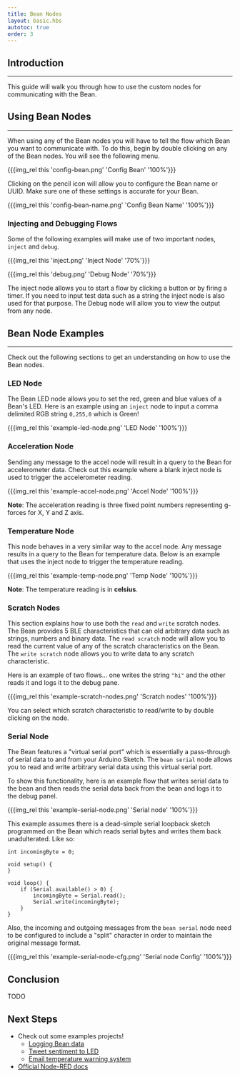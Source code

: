 ```yaml
---
title: Bean Nodes
layout: basic.hbs
autotoc: true
order: 3
---
```


## Introduction

---

This guide will walk you through how to use the custom nodes for communicating with the Bean.

## Using Bean Nodes

---

When using any of the Bean nodes you will have to tell the flow which Bean you want to communicate with. To do this, begin by double clicking on any of the Bean nodes. You will see the following menu.

{{{img_rel this 'config-bean.png' 'Config Bean' '100%'}}}

Clicking on the pencil icon will allow you to configure the Bean name or UUID. Make sure one of these settings is accurate for your Bean.

{{{img_rel this 'config-bean-name.png' 'Config Bean Name' '100%'}}}

### Injecting and Debugging Flows 

Some of the following examples will make use of two important nodes, `inject` and `debug`. 

{{{img_rel this 'inject.png' 'Inject Node' '70%'}}}

{{{img_rel this 'debug.png' 'Debug Node' '70%'}}}

The inject node allows you to start a flow by clicking a button or by firing a timer. If you need to input test data such as a string the inject node is also used for that purpose. The Debug node will allow you to view the output from any node.

## Bean Node Examples

---

Check out the following sections to get an understanding on how to use the Bean nodes.

### LED Node

The Bean LED node allows you to set the red, green and blue values of a Bean's LED. Here is an example using an `inject` node to input a comma delimited RGB string `0,255,0` which is Green!

{{{img_rel this 'example-led-node.png' 'LED Node' '100%'}}}

### Acceleration Node

Sending any message to the accel node will result in a query to the Bean for accelerometer data. Check out this example where a blank inject node is used to trigger the accelerometer reading.

{{{img_rel this 'example-accel-node.png' 'Accel Node' '100%'}}}

__Note__: The acceleration reading is three fixed point numbers representing g-forces for X, Y and Z axis.

### Temperature Node

This node behaves in a very similar way to the accel node. Any message results in a query to the Bean for temperature data. Below is an example that uses the inject node to trigger the temperature reading.

{{{img_rel this 'example-temp-node.png' 'Temp Node' '100%'}}}

__Note__: The temperature reading is in __celsius__.

### Scratch Nodes

This section explains how to use both the `read` and `write` scratch nodes. The Bean provides 5 BLE characteristics that can old arbitrary data such as strings, numbers and binary data. The `read scratch` node will allow you to read the current value of any of the scratch characteristics on the Bean. The `write scratch` node allows you to write data to any scratch characteristic. 

Here is an example of two flows... one writes the string `"hi"` and the other reads it and logs it to the debug pane.

{{{img_rel this 'example-scratch-nodes.png' 'Scratch nodes' '100%'}}}

You can select which scratch characteristic to read/write to by double clicking on the node.

### Serial Node

The Bean features a "virtual serial port" which is essentially a pass-through of serial data to and from your Arduino Sketch. The `bean serial` node allows you to read and write arbitrary serial data using this virtual serial port. 

To show this functionality, here is an example flow that writes serial data to the bean and then reads the serial data back from the bean and logs it to the debug panel.

{{{img_rel this 'example-serial-node.png' 'Serial node' '100%'}}}

This example assumes there is a dead-simple serial loopback sketch programmed on the Bean which reads serial bytes and writes them back unadulterated. Like so:

```
int incomingByte = 0;

void setup() {
}

void loop() {
    if (Serial.available() > 0) {
        incomingByte = Serial.read();
        Serial.write(incomingByte);
    }
}
```

Also, the incoming and outgoing messages from the `bean serial` node need to be configured to include a "split" character in order to maintain the original message format.

{{{img_rel this 'example-serial-node-cfg.png' 'Serial node Config' '100%'}}}


## Conclusion

TODO

## Next Steps

* Check out some examples projects!
	* [Logging Bean data](https://www.hackster.io/punchthrough/projects)
	* [Tweet sentiment to LED](https://www.hackster.io/punchthrough/projects)
	* [Email temperature warning system](https://www.hackster.io/punchthrough/projects)
* [Official Node-RED docs](http://nodered.org/docs/)
